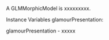 A GLMMorphicModel is xxxxxxxxx.Instance Variables	glamourPresentation:		<Object>glamourPresentation	- xxxxx